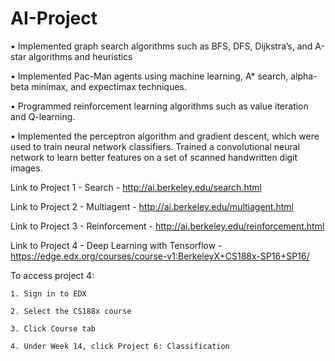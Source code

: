 # AI-Project

•	Implemented graph search algorithms such as BFS, DFS, Dijkstra’s, and A-star algorithms and heuristics

•	Implemented Pac-Man agents using machine learning, A* search, alpha-beta minimax, and expectimax techniques.

•	Programmed reinforcement learning algorithms such as value iteration and Q-learning.

•	Implemented the perceptron algorithm and gradient descent, which were used to train neural network classifiers. Trained a convolutional neural network to learn better features on a set of scanned handwritten digit images.

Link to Project 1 - Search - http://ai.berkeley.edu/search.html

Link to Project 2 - Multiagent - http://ai.berkeley.edu/multiagent.html

Link to Project 3 - Reinforcement - http://ai.berkeley.edu/reinforcement.html

Link to Project 4 - Deep Learning with Tensorflow - https://edge.edx.org/courses/course-v1:BerkeleyX+CS188x-SP16+SP16/
  
  To access project 4:
    
    1. Sign in to EDX
    
    2. Select the CS188x course 
    
    3. Click Course tab 
    
    4. Under Week 14, click Project 6: Classification
